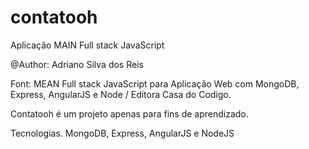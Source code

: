 # contatooh
Aplicação MAIN Full stack JavaScript

@Author: Adriano Silva dos Reis

Font: MEAN Full stack JavaScript para Aplicação Web com MongoDB, Express, AngularJS e Node / Editora Casa do Codigo.


Contatooh é um projeto apenas para fins de aprendizado.

Tecnologias.
MongoDB, Express, AngularJS e NodeJS
